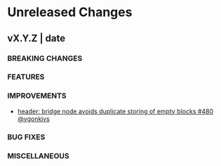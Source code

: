 # Unreleased Changes

## vX.Y.Z | date

### BREAKING CHANGES

### FEATURES

### IMPROVEMENTS
- [header: bridge node avoids duplicate storing of empty blocks #480](https://github.com/celestiaorg/celestia-node/pull/480) [@vgonkivs](https://github.com/vgonkivs)
### BUG FIXES

### MISCELLANEOUS
